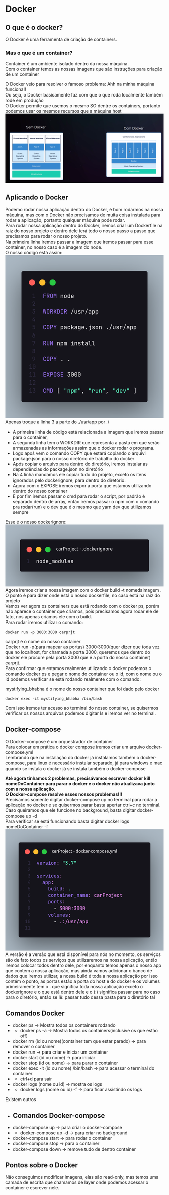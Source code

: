 # Docker
## O que é o docker?
O Docker é uma ferramenta de criação de containers.  
### Mas o que é um container?
Container é um ambiente isolado dentro da nossa máquina.  
Com o container temos as nossas imagens que são instruções para criação de um container  

O Docker veio para resolver o famoso problema: Ahh na minha máquina funciona!!  
Ou seja, o Docker basicamente faz com que o que roda localmente também rode em produção  
O Docker permite que usemos o mesmo SO dentre os containers, portanto podemos usar os mesmos recursos que a máquina host   
![Docker](../img/Docker.png)  
## Aplicando o Docker
Podemo rodar nossa aplicação dentro do Docker, é bom rodarmos na nossa máquina, mas com o Docker não precisamos de muita coisa instalada para rodar a aplicação, portanto qualquer máquina pode rodar.  
Para rodar nossa aplicação dentro do Docker, iremos criar um Dockerfile na raiz do nosso projeto e dentro dele terá todo o nosso passo a passo que precisamos para rodar o nosso projeto.  
Na primeira linha iremos passar a imagem que iremos passar para esse container, no nosso caso é a imagem do node.  
O nosso código está assim:  
![Docker code](../img/dockerCode.png)  
Apenas troque a linha 3 a parte do ./usr/app por ./
- A primeira linha de código está relacionada a imagem que iremos passar para o container,   
- A segunda linha tem o WORKDIR que representa a pasta em que serão armazenadas as informações assim que o docker rodar o programa.
- Logo apoś vem o comando COPY que estará copiando o arquivi package.json para o nosso diretório de trabalho do docker
- Após copiar o arquivo para dentro do diretório, iremos instalar as dependências do package.json no diretório
- Na 4 linha mandamos ele copiar tudo do projeto, exceto os itens ignorados pelo dockerignore, para dentro do diretório.
- Agora com o EXPOSE iremos expor a porta que estamos utilizando dentro do nosso container
- E por fim iremos passar o cmd para rodar o script, por padrão é separado dentro de array, então iremos passar o npm com o comando pra rodar(run) e o dev que é o mesmo que yarn dev que utilizamos sempre

Esse é o nosso dockerignore:  
![Docker ignore](../img/dockerIgnore.png)  
Agora iremos criar a nossa imagem com o docker build -t nomedaimagem .  
O ponto é para dizer onde está o nosso dockerfile, no caso está na raiz do projeto  
Vamos ver agora os containers que estã rodando com o docker ps, porém não aparece o container que criamos, pois precisamos agora rodar ele de fato, nós apenas criamos ele com o build.  
Para rodar iremos utilizar o comando:

```console
docker run -p 3000:3000 carprjt
```

carprjt é o nome do nosso container  
Docker run -p(para mapear as portas) 3000:3000(quer dizer que toda vez que no localhost, for chamada a porta 3000, queremos que dentro do docker ele procure pela porta 3000 que é a porta do nosso container) carprjt.  
Para confirmar que estamos realmente utilizando o docker podemos o comando docker ps e pegar o nome do container ou o id, com o nome ou o id podemos verificar se está rodando realmente com o comando:

mystifying_bhabha é o nome do nosso container que foi dado pelo docker

```console
docker exec -it mystifying_bhabha /bin/bash
```

Com isso iremos ter acesso ao terminal do nosso container, se quisermos verificar os nossos arquivos podemos digitar ls e iremos ver no terminal.

## Docker-compose
O Docker-compose é um orquestrador de container  
Para colocar em prática o docker compose iremos criar um arquivo docker-compose.yml  
Lembrando que na instalação do docker já instalamos também o docker-compose, para linux é necessário instalar separado, já para windows e mac quando se instala o docker já se instala também o docker-compose  

**Até agora tinhamos 2 problemas, precisávamos escrever docker kill nomeDoContainer para parar o docker e o docker não atualizava junto com a nossa aplicação.  
O Docker-compose resolve esses nossos problemas!!!**  
Precisamos somente digitar docker-compose up no terminal para rodar a aplicação no docker e se quisermos parar basta apertar ctrl+c no terminal.  
Caso queiramos que ele funcione no background, basta digitar docker-compose up -d  
Para verificar se está funcionando basta digitar docker logs nomeDoContainer  -f  
![Docker-compose](../img/docker-compose.png)  
A versão é a versão que está disponível para nós no momento, os serviços são de fato todos os serviços que utilizaremos na nossa aplicação, então iremos colocar todos dentro dele, por enquanto temos apenas o nosso app que contém a nossa aplicação, mas ainda vamos adicionar o banco de dados que iremos utilizar, a nossa build é toda a nossa aplicação por isso contém o ponto, as portas estão a porta do host e do docker e os volumes primeiramente tem o . que significa toda nossa aplicação exceto o dockerignore e o que está dentro dele e o (:) significa passar para no caso para o diretório, então se lê: passar tudo dessa pasta para o diretório tal  
## Comandos Docker
- docker ps -> Mostra todos os containers rodando
- - docker ps -a -> Mostra todos os containers(inclusive os que estão off)
- docker rm (id ou nome)(container tem que estar parado) -> para remover o container
- docker run -> para criar e iniciar um container
- docker start (id ou nome) -> para iniciar
- docker stop (id ou nome) -> para parar o container
- docker exec -it (id ou nome) /bin/bash -> para acessar o terminal do container
- - ctrl+d para sair
- docker logs (nome ou id) -> mostra os logs
- - docker logs (nome ou id) -f -> para ficar assistindo os logs

Existem outros
- ## Comandos Docker-compose
- docker-compose up -> para criar o docker-compose
- - docker-compose up -d -> para criar no background
- docker-compose start -> para rodar o container
- docker-compose stop -> para o container
- docker-compose down -> remove tudo de dentro container

## Pontos sobre o Docker
Não conseguimos modificar imagens, elas são read-only, mas temos uma camada de escrita que chamamos de layer onde podemos acessar o container e escrever nele.
